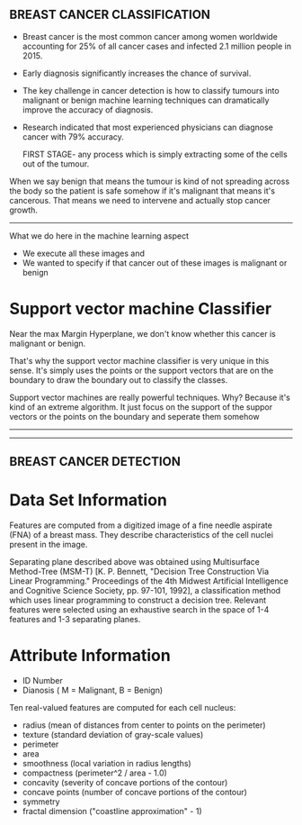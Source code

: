 ## BREAST CANCER CLASSIFICATION
- Breast cancer is the most common cancer among women worldwide accounting for 25% of all cancer cases and infected 2.1 million people in 2015.
- Early diagnosis significantly increases the chance of survival.
- The key challenge in cancer detection is how to classify tumours into malignant or benign machine learning techniques can dramatically improve the accuracy of diagnosis.
- Research indicated that most experienced physicians can diagnose cancer with 79% accuracy.

  FIRST STAGE- any process which is simply extracting some of the cells out of the tumour.
  
When we say benign that means the tumour is kind of not spreading across the body so the patient is safe somehow if it's malignant that means it's cancerous. That means we need to intervene and actually stop cancer growth.

---

What we do here in the machine learning aspect
- We execute all these images and
- We wanted to specify if that cancer out of these images is malignant or benign

# Support vector machine Classifier
Near the max Margin Hyperplane, we don't know whether this cancer is malignant or benign.

That's why the support vector machine classifier is very unique in this sense. It's simply uses the points or the support vectors that are on the boundary to draw the boundary out to classify the classes.

Support vector machines are really powerful techniques. Why? Because it's kind of an extreme algorithm. It just focus on the support of the suppor vectors or the points on the boundary and seperate them somehow

---
---

## BREAST CANCER DETECTION

# Data Set Information
Features are computed from a digitized image of a fine needle aspirate (FNA) of a breast mass. They describe characteristics of the cell nuclei present in the image. 

Separating plane described above was obtained using Multisurface Method-Tree (MSM-T) [K. P. Bennett, "Decision Tree Construction Via Linear Programming." Proceedings of the 4th Midwest Artificial Intelligence and Cognitive Science Society, pp. 97-101, 1992], a classification method which uses linear programming to construct a decision tree. Relevant features were selected using an exhaustive search in the space of 1-4 features and 1-3 separating planes.

# Attribute Information
- ID Number
- Dianosis ( M = Malignant, B = Benign)

Ten real-valued features are computed for each cell nucleus:
- radius (mean of distances from center to points on the perimeter)
- texture (standard deviation of gray-scale values)
- perimeter
- area
- smoothness (local variation in radius lengths)
- compactness (perimeter^2 / area - 1.0)
- concavity (severity of concave portions of the contour)
- concave points (number of concave portions of the contour)
- symmetry
- fractal dimension ("coastline approximation" - 1)
